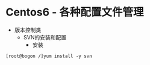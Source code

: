 # Centos6 - 各种配置文件管理

* 版本控制类
  * SVN的安装和配置
    * 安装
>>>>> 
```Shell
[root@bogon /]yum install -y svn
```
